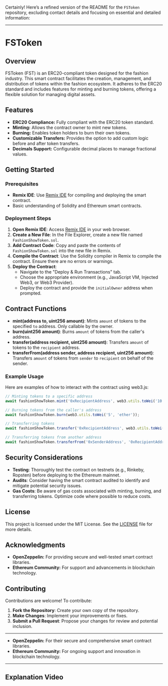 Certainly! Here’s a refined version of the README for the `FSToken` repository, excluding contact details and focusing on essential and detailed information:

---

# FSToken

## Overview

FSToken (FST) is an ERC20-compliant token designed for the fashion industry. This smart contract facilitates the creation, management, and distribution of tokens within the fashion ecosystem. It adheres to the ERC20 standard and includes features for minting and burning tokens, offering a flexible solution for managing digital assets.

## Features

- **ERC20 Compliance:** Fully compliant with the ERC20 token standard.
- **Minting:** Allows the contract owner to mint new tokens.
- **Burning:** Enables token holders to burn their own tokens.
- **Customizable Transfers:** Provides the option to add custom logic before and after token transfers.
- **Decimals Support:** Configurable decimal places to manage fractional values.

## Getting Started

### Prerequisites

- **Remix IDE**: Use [Remix IDE](https://remix.ethereum.org) for compiling and deploying the smart contract.
- Basic understanding of Solidity and Ethereum smart contracts.

### Deployment Steps

1. **Open Remix IDE**: Access [Remix IDE](https://remix.ethereum.org) in your web browser.
2. **Create a New File**: In the File Explorer, create a new file named `FashionShowToken.sol`.
3. **Add Contract Code**: Copy and paste the contents of `FashionShowToken.sol` into the new file in Remix.
4. **Compile the Contract**: Use the Solidity compiler in Remix to compile the contract. Ensure there are no errors or warnings.
5. **Deploy the Contract**: 
   - Navigate to the "Deploy & Run Transactions" tab.
   - Choose the appropriate environment (e.g., JavaScript VM, Injected Web3, or Web3 Provider).
   - Deploy the contract and provide the `initialOwner` address when prompted.

## Contract Functions

- **mint(address to, uint256 amount)**: Mints `amount` of tokens to the specified `to` address. Only callable by the owner.
- **burn(uint256 amount)**: Burns `amount` of tokens from the caller's address.
- **transfer(address recipient, uint256 amount)**: Transfers `amount` of tokens to the `recipient` address.
- **transferFrom(address sender, address recipient, uint256 amount)**: Transfers `amount` of tokens from `sender` to `recipient` on behalf of the sender.

### Example Usage

Here are examples of how to interact with the contract using web3.js:

```javascript
// Minting tokens to a specific address
await fashionShowToken.mint('0xRecipientAddress', web3.utils.toWei('10', 'ether'));

// Burning tokens from the caller's address
await fashionShowToken.burn(web3.utils.toWei('5', 'ether'));

// Transferring tokens
await fashionShowToken.transfer('0xRecipientAddress', web3.utils.toWei('2', 'ether'));

// Transferring tokens from another address
await fashionShowToken.transferFrom('0xSenderAddress', '0xRecipientAddress', web3.utils.toWei('3', 'ether'));
```

## Security Considerations

- **Testing**: Thoroughly test the contract on testnets (e.g., Rinkeby, Ropsten) before deploying to the Ethereum mainnet.
- **Audits**: Consider having the smart contract audited to identify and mitigate potential security issues.
- **Gas Costs**: Be aware of gas costs associated with minting, burning, and transferring tokens. Optimize code where possible to reduce costs.

## License

This project is licensed under the MIT License. See the [LICENSE](LICENSE) file for more details.

## Acknowledgments

- **OpenZeppelin:** For providing secure and well-tested smart contract libraries.
- **Ethereum Community:** For support and advancements in blockchain technology.

## Contributing

Contributions are welcome! To contribute:

1. **Fork the Repository**: Create your own copy of the repository.
2. **Make Changes**: Implement your improvements or fixes.
3. **Submit a Pull Request**: Propose your changes for review and potential inclusion.

---


- **OpenZeppelin:** For their secure and comprehensive smart contract libraries.
- **Ethereum Community:** For ongoing support and innovation in blockchain technology.

---
## Explanation Video


